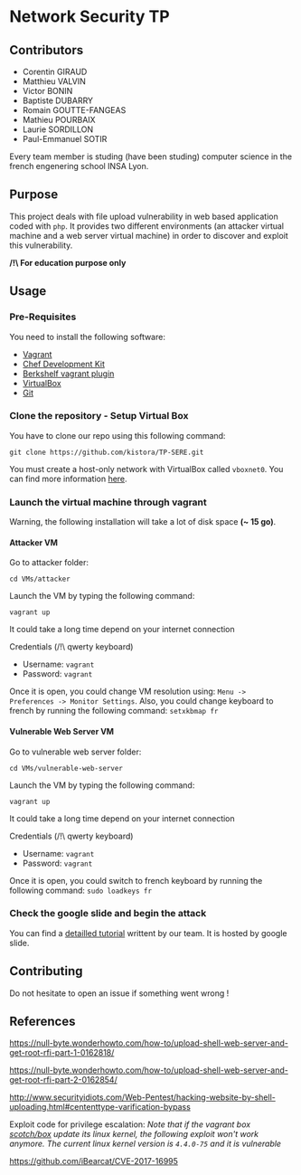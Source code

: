 # Network Security TP

## Contributors

- Corentin GIRAUD  
- Matthieu VALVIN 
- Victor BONIN
- Baptiste DUBARRY
- Romain GOUTTE-FANGEAS
- Mathieu POURBAIX
- Laurie SORDILLON
- Paul-Emmanuel SOTIR

Every team member is studing (have been studing) computer science in the french engenering school INSA Lyon.

## Purpose

This project deals with file upload vulnerability in web based application coded with `php`. It provides two different environments (an attacker virtual machine and a web server virtual machine) in order to discover and exploit this vulnerability.

__/!\ For education purpose only__

## Usage

### Pre-Requisites

You need to install the following software:

- [Vagrant](https://www.vagrantup.com/downloads.html)
- [Chef Development Kit](https://downloads.chef.io/chefdk)
- [Berkshelf vagrant plugin](https://github.com/berkshelf/vagrant-berkshelf)
- [VirtualBox](https://www.virtualbox.org/)
- [Git](https://git-scm.com/)

### Clone the repository - Setup Virtual Box

You have to clone our repo using this following command:

`git clone https://github.com/kistora/TP-SERE.git`

You must create a host-only network with VirtualBox called `vboxnet0`. You can find more information [here](https://blogs.oracle.com/scoter/networking-in-virtualbox-v2).

### Launch the virtual machine through vagrant

Warning, the following installation will take a lot of disk space __(~ 15 go)__.

#### Attacker VM

Go to attacker folder:

`cd VMs/attacker`

Launch the VM by typing the following command:

`vagrant up`

It could take a long time depend on your internet connection

Credentials (/!\ qwerty keyboard)

- Username: `vagrant`
- Password: `vagrant`

Once it is open, you could change VM resolution using: `Menu -> Preferences -> Monitor Settings`.
Also, you could change keyboard to french by running the following command: `setxkbmap fr`

#### Vulnerable Web Server VM

Go to vulnerable web server folder:

`cd VMs/vulnerable-web-server`

Launch the VM by typing the following command:

`vagrant up`

It could take a long time depend on your internet connection

Credentials (/!\ qwerty keyboard)

- Username: `vagrant`
- Password: `vagrant`

Once it is open, you could switch to french keyboard by running the following command: `sudo loadkeys fr`

### Check the google slide and begin the attack

You can find a [detailled tutorial](https://docs.google.com/presentation/d/1Pj7vlkYo4XZdgI_VLuQKBqFX3w56eWvO7N-lTY_CPpA/edit?usp=sharing) writtent by our team. It is hosted by google slide.

## Contributing

Do not hesitate to open an issue if something went wrong !

## References

https://null-byte.wonderhowto.com/how-to/upload-shell-web-server-and-get-root-rfi-part-1-0162818/

https://null-byte.wonderhowto.com/how-to/upload-shell-web-server-and-get-root-rfi-part-2-0162854/

http://www.securityidiots.com/Web-Pentest/hacking-website-by-shell-uploading.html#cententtype-varification-bypass

Exploit code for privilege escalation:
_Note that if the vagrant box [scotch/box](https://box.scotch.io/) update its linux kernel, the following exploit won't work anymore. The current linux kernel version is `4.4.0-75` and it is vulnerable_

https://github.com/iBearcat/CVE-2017-16995
